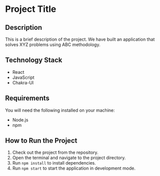 # Project Title

## Description
This is a brief description of the project. We have built an application that solves XYZ problems using ABC methodology.

## Technology Stack
- React
- JavaScript
- Chakra-UI

## Requirements
You will need the following installed on your machine:
- Node.js
- npm

## How to Run the Project
1. Check out the project from the repository.
2. Open the terminal and navigate to the project directory.
3. Run `npm install` to install dependencies.
4. Run `npm start` to start the application in development mode.
